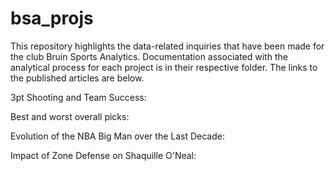 # bsa_projs

This repository highlights the data-related inquiries that have been made for the club Bruin Sports Analytics. Documentation associated with the analytical process for each project is in their respective folder. The links to the published articles are below. 

3pt Shooting and Team Success: 

Best and worst overall picks: 

Evolution of the NBA Big Man over the Last Decade: 

Impact of Zone Defense on Shaquille O'Neal: 



